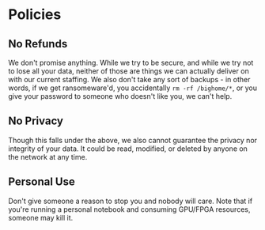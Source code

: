 # Policies

## No Refunds

We don't promise anything. While we try to be secure, and while we try not to lose all your data, neither of those are things we can actually deliver on with our current staffing. We also don't take any sort of backups - in other words, if we get ransomeware'd, you accidentally `rm -rf /bighome/*`, or you give your password to someone who doesn't like you, we can't help.

## No Privacy

Though this falls under the above, we also cannot guarantee the privacy nor integrity of your data. It could be read, modified, or deleted by anyone on the network at any time.

## Personal Use

Don't give someone a reason to stop you and nobody will care. Note that if you're running a personal notebook and consuming GPU/FPGA resources, someone may kill it.
